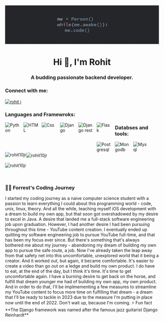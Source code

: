 ![logo](https://github.com/Rohit10jr/Rohit10jr/blob/main/coding%20banner.jpg)
<h1 align="center">Hi 👋, I'm Rohit</h1>
<h3 align="center">A budding passionate backend developer.</h3>

<div>
<h3 align="left">Connect with me:</h3>
<p align="left">
<a href="https://linkedin.com/in/rohit j" target="blank"><img align="center" src="https://raw.githubusercontent.com/rahuldkjain/github-profile-readme-generator/master/src/images/icons/Social/linked-in-alt.svg" alt="rohit j" height="50" width="50" /></a>
</p>
</div>
<div>
<h3 align="left">Languages and Framewroks:</h3>
<p align="left">
<a>
<img align="left" alt="Python" width="50px" style="padding-right:10px;" src="https://cdn.jsdelivr.net/gh/devicons/devicon/icons/python/python-original.svg"/>
<img align="left" alt="HTML" width="50px" style="padding-right:10px;" src="https://cdn.jsdelivr.net/gh/devicons/devicon/icons/html5/html5-original.svg"/>
<img align="left" alt="Css" width="50px" style="padding-right:10px;" src="https://cdn.jsdelivr.net/gh/devicons/devicon/icons/css3/css3-original.svg"/>
<img align="left" alt="Django" width="50px" style="padding-right:10px;" src="https://cdn.worldvectorlogo.com/logos/django.svg"/>
<img align="left" alt="Django rest" width="50px" style="padding-right:10px;" src="https://www.django-rest-framework.org/img/logo.png" alt="django rest framework" width="50" height="70"/>
<img align="left" alt="Flask" width="50px" style="padding-right:10px;" src="https://cdn.jsdelivr.net/gh/devicons/devicon/icons/flask/flask-original.svg"/>
</a>
</p>
</div>
<div>
<h3 align="left">Databses and tools:</h3>
<p align="left">
<a>
<img align="left" alt="Postgresql" width="50px" style="padding-right:10px;" src="https://cdn.jsdelivr.net/gh/devicons/devicon/icons/postgresql/postgresql-original.svg"/>
<img align="left" alt="Mongodb" width="50px" style="padding-right:10px;" src="https://cdn.jsdelivr.net/gh/devicons/devicon/icons/mongodb/mongodb-original.svg"/>
<img align="left" alt="Mysql" width="50px" style="padding-right:10px;" src="https://cdn.jsdelivr.net/gh/devicons/devicon/icons/mysql/mysql-original-wordmark.svg"/>
</a>
</p> 
</div>
<div><p><img align="left" src="https://github-readme-stats.vercel.app/api/top-langs?username=rohit10jr&show_icons=true&locale=en&layout=compact" alt="rohit10jr" /></p>

<p>&nbsp;<img align="center" src="https://github-readme-stats.vercel.app/api?username=rohit10jr&show_icons=true&locale=en" alt="rohit10jr" /></p>

<p><img align="center" src="https://github-readme-streak-stats.herokuapp.com/?user=rohit10jr&" alt="rohit10jr" /></p>
</div>
<br>
<summary><h3>👨‍💻 Forrest's Coding Journey</h3></summary>
   I started my coding journey as a naive computer science student with a passion to learn everything I could about this programming world - code, unix, linux, theory. And all the while, teaching myself iOS development with a dream to build my own app, but that soon got overshadowed by my desire to excel in Java. A desire that landed me a full-stack software engineering job upon graduation. However, I had another desire I had been pursuing throughout this time - YouTube content creation. I eventually ended up quitting my software engineering job to pursue YouTube full-time, and that has been my focus ever since. But there's something that's always bothered me about my journey - abandoning my dream of building my own app to pursue the safe route, a job. Now I've already taken the leap away from that safety net into this uncomfortable, unexplored world that it being a creator. And it worked out, but again, it became comfortable. It's easier to create a video than go out on a ledge and build my own product. I do have to eat, at the end of the day, but I think it's time. It's time to get uncomfortable again. I have a burning desire to get back on the horse, and fulfill that dream younger me had of building my own app, my own product. And in order to do that, I'll be implmementing a few measures to streamline my YouTube content to focus more time on fulfilling that dream - a dream that I'll be ready to tackle in 2023 due to the measure I'm putting in place now until the end of 2022. Don't wait up, because I'm coming.
⚡ Fun fact **The Django framework was named after the famous jazz guitarist Django Reinhardt**

